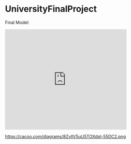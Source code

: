 # UniversityFinalProject

Final Model: 

<iframe src="https://cacoo.com/diagrams/8ZvIlV5uU5TOXdql/view?si=55DC2&w=400&h=300" width="402" height="330" frameborder="0" scrolling="no"></iframe>

https://cacoo.com/diagrams/8ZvIlV5uU5TOXdql-55DC2.png

